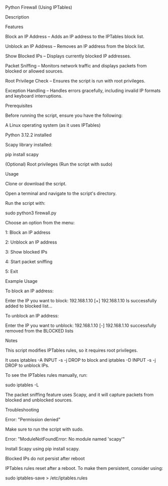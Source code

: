 Python Firewall (Using IPTables)

Description

Features

Block an IP Address – Adds an IP address to the IPTables block list.

Unblock an IP Address – Removes an IP address from the block list.

Show Blocked IPs – Displays currently blocked IP addresses.

Packet Sniffing – Monitors network traffic and displays packets from blocked or allowed sources.

Root Privilege Check – Ensures the script is run with root privileges.

Exception Handling – Handles errors gracefully, including invalid IP formats and keyboard interruptions.

Prerequisites

Before running the script, ensure you have the following:

A Linux operating system (as it uses IPTables)

Python 3.12.2 installed

Scapy library installed:

pip install scapy

(Optional)
Root privileges (Run the script with sudo)

Usage

Clone or download the script.

Open a terminal and navigate to the script's directory.

Run the script with:

sudo python3 firewall.py

Choose an option from the menu:

1: Block an IP address

2: Unblock an IP address

3: Show blocked IPs

4: Start packet sniffing

5: Exit

Example Usage

To block an IP address:

Enter the IP you want to block: 192.168.1.10
[+] 192.168.1.10 Is successfully added to blocked list...

To unblock an IP address:

Enter the IP you want to unblock: 192.168.1.10
[-] 192.168.1.10 successfully removed from the BLOCKED lists

Notes

This script modifies IPTables rules, so it requires root privileges.

It uses iptables -A INPUT -s <IP> -j DROP to block and iptables -D INPUT -s <IP> -j DROP to unblock IPs.

To see the IPTables rules manually, run:

sudo iptables -L

The packet sniffing feature uses Scapy, and it will capture packets from blocked and unblocked sources.

Troubleshooting

Error: "Permission denied"

Make sure to run the script with sudo.

Error: "ModuleNotFoundError: No module named 'scapy'"

Install Scapy using pip install scapy.

Blocked IPs do not persist after reboot

IPTables rules reset after a reboot. To make them persistent, consider using:

sudo iptables-save > /etc/iptables.rules




